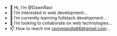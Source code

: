- 👋 Hi, I’m @DawnRavi
- 👀 I’m interested in web development...
- 🌱 I’m currently learning fullstack development...
- 💞️ I’m looking to collaborate on web technologies...
- 📫 How to reach me ravivejandla86@gmail.com...

<!---
DawnRavi/DawnRavi is a ✨ special ✨ repository because its `README.md` (this file) appears on your GitHub profile.
You can click the Preview link to take a look at your changes.
--->

